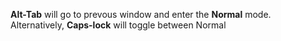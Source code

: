 **Alt-Tab** will go to prevous window and enter the **Normal** mode. Alternatively, **Caps-lock** will toggle between Normal 
